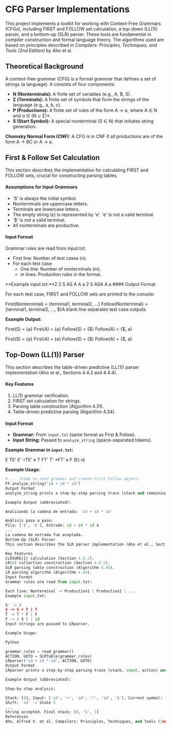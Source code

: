 
# CFG Parser Implementations

This project implements a toolkit for working with Context-Free Grammars (CFGs), including FIRST and FOLLOW set calculation, a top-down (LL(1)) parser, and a bottom-up (SLR) parser. These tools are fundamental in compiler construction and formal language theory. The algorithms used are based on principles described in *Compilers: Principles, Techniques, and Tools (2nd Edition)* by Aho et al.

## Theoretical Background

A context-free grammar (CFG) is a formal grammar that defines a set of strings (a language). It consists of four components:

*   **N (Nonterminals):** A finite set of variables (e.g., A, B, S).
*   **Σ (Terminals):** A finite set of symbols that form the strings of the language (e.g., a, b, c).
*   **P (Productions):** A finite set of rules of the form A → α, where A ∈ N and α ∈ (N ∪ Σ)\*.
*   **S (Start Symbol):** A special nonterminal (S ∈ N) that initiates string generation.

**Chomsky Normal Form (CNF):** A CFG is in CNF if all productions are of the form A → BC or A → a.

## First & Follow Set Calculation

This section describes the implementation for calculating FIRST and FOLLOW sets, crucial for constructing parsing tables.

#### Assumptions for Input Grammars

*   'S' is always the initial symbol.
*   Nonterminals are uppercase letters.
*   Terminals are lowercase letters.
*   The empty string (ε) is represented by 'e'. 'e' is not a valid terminal.
*   '$' is not a valid terminal.
*   All nonterminals are productive.

#### Input Format

Grammar rules are read from input.txt:

*   First line: Number of test cases (*n*).
*   For each test case:
    *   One line: Number of nonterminals (*m*).
    *   *m* lines: Production rules in the format <nonterminal> <derivations separated by spaces>.

**Example input.txt:**2
2
S AS A
A a
2
S ASA
A a #### Output Format

For each test case, FIRST and FOLLOW sets are printed to the console:

First(Nonterminal) = {terminal1, terminal2, ...}
Follow(Nonterminal) = {terminal1, terminal2, ..., $}A blank line separates test case outputs.

**Example Output:**

First(S) = {a}
First(A) = {a}
Follow(S) = {$}
Follow(A) = {$, a}

First(S) = {a}
First(A) = {a}
Follow(S) = {$}
Follow(A) = {$, a}


## Top-Down (LL(1)) Parser

This section describes the table-driven predictive (LL(1)) parser implementation (Aho et al., Sections 4.4.3 and 4.4.4).

#### Key Features

1.  LL(1) grammar verification.
2.  FIRST set calculation for strings.
3.  Parsing table construction (Algorithm 4.31).
4.  Table-driven predictive parsing (Algorithm 4.34).

#### Input Format

*   **Grammar:** From `input.txt` (same format as First & Follow).
*   **Input String:** Passed to `analyze_string` (space-separated tokens).

**Example Grammar in `input.txt`:**

E TE'
E' +TE' e
T FT'
T' *FT' e
F (E) id


**Example Usage:**

```python
# ... (Code to read grammar and create First_Follow object)
FF.analyze_string("id + id * id")
Output Format
analyze_string prints a step-by-step parsing trace (stack and remaining input) and indicates acceptance or rejection.

Example Output (abbreviated):

Analizando la cadena de entrada: 'id + id * id'

Análisis paso a paso:
Pila: ['$', 'E'], Entrada: id + id * id $
...
La cadena de entrada fue aceptada.
Bottom-Up (SLR) Parser
This section describes the SLR parser implementation (Aho et al., Sections 4.5 and 4.6).

Key Features
CLOSURE(I) calculation (Section 4.6.2).
LR(0) collection construction (Section 4.6.2).
SLR parsing table construction (Algorithm 4.46).
LR parsing algorithm (Algorithm 4.44).
Input Format
Grammar rules are read from input.txt:

Each line: Nonterminal -> Production1 | Production2 | ...
Example input.txt:

S' -> S
S -> S + T | T
T -> T * F | F
F -> ( S ) | id
Input strings are passed to LRparser.

Example Usage:

Python

grammar_rules = read_grammar()
ACTION, GOTO = SLRTable(grammar_rules)
LRparser("id + id * id", ACTION, GOTO)
Output Format
LRparser prints a step-by-step parsing trace (stack, input, action) and indicates acceptance or rejection.

Example Output (abbreviated):

Step-by-step analysis:

Stack: [0], Input: ['id', '+', 'id', '*', 'id', '$'], Current symbol: id
Shift: 'id' -> State 5
...
String accepted. Final stack: [0, 'S', 1]
References
Aho, Alfred V. et al. Compilers: Principles, Techniques, and Tools (2nd Edition). USA: Addison-Wesley Longman Publishing Co., Inc., 2006. ISBN: 0321486811.
